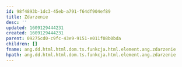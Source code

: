 ```yaml
---
id: 98f4893b-1dc3-45eb-a791-f64df904ef89
title: Zdarzenie
desc: ''
updated: 1609129444231
created: 1609129444231
parent: 09275cd0-c9fc-43e9-9151-e011f08b0bda
children: []
fname: ang.dd.html.html.dom.ts.funkcja.html.element.ang.zdarzenie
hpath: ang.dd.html.html.dom.ts.funkcja.html.element.ang.zdarzenie
---
```



